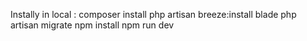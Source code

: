 Instally in local : 
composer install
php artisan breeze:install blade
php artisan migrate
npm install
npm run dev
